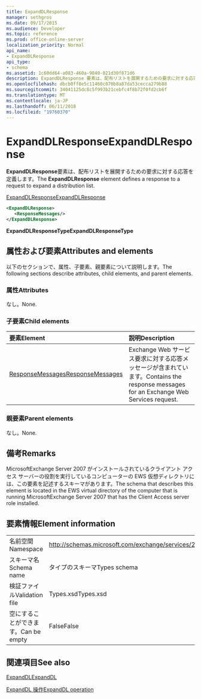 ```yaml
---
title: ExpandDLResponse
manager: sethgros
ms.date: 09/17/2015
ms.audience: Developer
ms.topic: reference
ms.prod: office-online-server
localization_priority: Normal
api_name:
- ExpandDLResponse
api_type:
- schema
ms.assetid: 1c60dd64-a083-460a-9840-021d30f871d6
description: ExpandDLResponse 要素は、配布リストを展開するための要求に対する応答を定義します。
ms.openlocfilehash: dbcb0ff8e5c11460c070b8a87da53cecca279b88
ms.sourcegitcommit: 34041125dc8c5f993b21cebfc4f8b72f0fd2cb6f
ms.translationtype: MT
ms.contentlocale: ja-JP
ms.lasthandoff: 06/11/2018
ms.locfileid: "19760370"
---
```

# <a name="expanddlresponse"></a><span data-ttu-id="98077-103">ExpandDLResponse</span><span class="sxs-lookup"><span data-stu-id="98077-103">ExpandDLResponse</span></span>

<span data-ttu-id="98077-104">**ExpandDLResponse**要素は、配布リストを展開するための要求に対する応答を定義します。</span><span class="sxs-lookup"><span data-stu-id="98077-104">The **ExpandDLResponse** element defines a response to a request to expand a distribution list.</span></span> 
  
[<span data-ttu-id="98077-105">ExpandDLResponse</span><span class="sxs-lookup"><span data-stu-id="98077-105">ExpandDLResponse</span></span>](expanddlresponse.md)
  
```xml
<ExpandDLResponse>
   <ResponseMessages/>
</ExpandDLResponse>
```

 <span data-ttu-id="98077-106">**ExpandDLResponseType**</span><span class="sxs-lookup"><span data-stu-id="98077-106">**ExpandDLResponseType**</span></span>
## <a name="attributes-and-elements"></a><span data-ttu-id="98077-107">属性および要素</span><span class="sxs-lookup"><span data-stu-id="98077-107">Attributes and elements</span></span>

<span data-ttu-id="98077-108">以下のセクションで、属性、子要素、親要素について説明します。</span><span class="sxs-lookup"><span data-stu-id="98077-108">The following sections describe attributes, child elements, and parent elements.</span></span>
  
### <a name="attributes"></a><span data-ttu-id="98077-109">属性</span><span class="sxs-lookup"><span data-stu-id="98077-109">Attributes</span></span>

<span data-ttu-id="98077-110">なし。</span><span class="sxs-lookup"><span data-stu-id="98077-110">None.</span></span>
  
### <a name="child-elements"></a><span data-ttu-id="98077-111">子要素</span><span class="sxs-lookup"><span data-stu-id="98077-111">Child elements</span></span>

|<span data-ttu-id="98077-112">**要素**</span><span class="sxs-lookup"><span data-stu-id="98077-112">**Element**</span></span>|<span data-ttu-id="98077-113">**説明**</span><span class="sxs-lookup"><span data-stu-id="98077-113">**Description**</span></span>|
|:-----|:-----|
|[<span data-ttu-id="98077-114">ResponseMessages</span><span class="sxs-lookup"><span data-stu-id="98077-114">ResponseMessages</span></span>](responsemessages.md) <br/> |<span data-ttu-id="98077-115">Exchange Web サービス要求に対する応答メッセージが含まれています。</span><span class="sxs-lookup"><span data-stu-id="98077-115">Contains the response messages for an Exchange Web Services request.</span></span>  <br/> |
   
### <a name="parent-elements"></a><span data-ttu-id="98077-116">親要素</span><span class="sxs-lookup"><span data-stu-id="98077-116">Parent elements</span></span>

<span data-ttu-id="98077-117">なし。</span><span class="sxs-lookup"><span data-stu-id="98077-117">None.</span></span>
  
## <a name="remarks"></a><span data-ttu-id="98077-118">備考</span><span class="sxs-lookup"><span data-stu-id="98077-118">Remarks</span></span>

<span data-ttu-id="98077-119">MicrosoftExchange Server 2007 がインストールされているクライアント アクセス サーバーの役割を実行しているコンピューターの EWS 仮想ディレクトリには、この要素を記述するスキーマがあります。</span><span class="sxs-lookup"><span data-stu-id="98077-119">The schema that describes this element is located in the EWS virtual directory of the computer that is running MicrosoftExchange Server 2007 that has the Client Access server role installed.</span></span>
  
## <a name="element-information"></a><span data-ttu-id="98077-120">要素情報</span><span class="sxs-lookup"><span data-stu-id="98077-120">Element information</span></span>

|||
|:-----|:-----|
|<span data-ttu-id="98077-121">名前空間</span><span class="sxs-lookup"><span data-stu-id="98077-121">Namespace</span></span>  <br/> |http://schemas.microsoft.com/exchange/services/2006/types  <br/> |
|<span data-ttu-id="98077-122">スキーマ名</span><span class="sxs-lookup"><span data-stu-id="98077-122">Schema name</span></span>  <br/> |<span data-ttu-id="98077-123">タイプのスキーマ</span><span class="sxs-lookup"><span data-stu-id="98077-123">Types schema</span></span>  <br/> |
|<span data-ttu-id="98077-124">検証ファイル</span><span class="sxs-lookup"><span data-stu-id="98077-124">Validation file</span></span>  <br/> |<span data-ttu-id="98077-125">Types.xsd</span><span class="sxs-lookup"><span data-stu-id="98077-125">Types.xsd</span></span>  <br/> |
|<span data-ttu-id="98077-126">空にすることができます。</span><span class="sxs-lookup"><span data-stu-id="98077-126">Can be empty</span></span>  <br/> |<span data-ttu-id="98077-127">False</span><span class="sxs-lookup"><span data-stu-id="98077-127">False</span></span>  <br/> |
   
## <a name="see-also"></a><span data-ttu-id="98077-128">関連項目</span><span class="sxs-lookup"><span data-stu-id="98077-128">See also</span></span>



[<span data-ttu-id="98077-129">ExpandDL</span><span class="sxs-lookup"><span data-stu-id="98077-129">ExpandDL</span></span>](expanddl.md)
  
[<span data-ttu-id="98077-130">ExpandDL 操作</span><span class="sxs-lookup"><span data-stu-id="98077-130">ExpandDL operation</span></span>](expanddl-operation.md)

